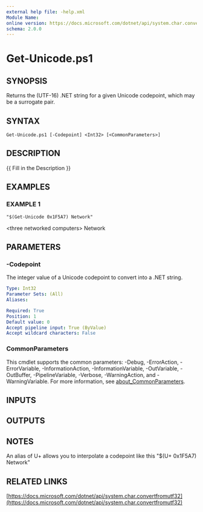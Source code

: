 ```yaml
---
external help file: -help.xml
Module Name:
online version: https://docs.microsoft.com/dotnet/api/system.char.convertfromutf32
schema: 2.0.0
---
```


# Get-Unicode.ps1

## SYNOPSIS
Returns the (UTF-16) .NET string for a given Unicode codepoint, which may be a surrogate pair.

## SYNTAX

```
Get-Unicode.ps1 [-Codepoint] <Int32> [<CommonParameters>]
```

## DESCRIPTION
{{ Fill in the Description }}

## EXAMPLES

### EXAMPLE 1
```
"$(Get-Unicode 0x1F5A7) Network"
```

\<three networked computers\> Network

## PARAMETERS

### -Codepoint
The integer value of a Unicode codepoint to convert into a .NET string.

```yaml
Type: Int32
Parameter Sets: (All)
Aliases:

Required: True
Position: 1
Default value: 0
Accept pipeline input: True (ByValue)
Accept wildcard characters: False
```

### CommonParameters
This cmdlet supports the common parameters: -Debug, -ErrorAction, -ErrorVariable, -InformationAction, -InformationVariable, -OutVariable, -OutBuffer, -PipelineVariable, -Verbose, -WarningAction, and -WarningVariable. For more information, see [about_CommonParameters](http://go.microsoft.com/fwlink/?LinkID=113216).

## INPUTS

## OUTPUTS

## NOTES
An alias of U+ allows you to interpolate a codepoint like this "$(U+ 0x1F5A7) Network"

## RELATED LINKS

[https://docs.microsoft.com/dotnet/api/system.char.convertfromutf32](https://docs.microsoft.com/dotnet/api/system.char.convertfromutf32)

